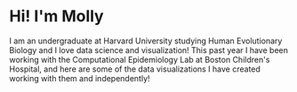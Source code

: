 # Hi! I'm Molly 

I am an undergraduate at Harvard University studying Human Evolutionary Biology and I love data science and visualization! This past year I have been working with the Computational Epidemiology Lab at Boston Children's Hospital, and here are some of the data visualizations I have created working with them and independently!